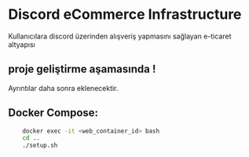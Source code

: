 # Discord eCommerce Infrastructure
Kullanıcılara discord üzerinden alışveriş yapmasını sağlayan e-ticaret altyapısı
## proje geliştirme aşamasında !
Ayrıntılar daha sonra eklenecektir. 



## Docker Compose:
```bash
    docker exec -it <web_container_id> bash
    cd ..
    ./setup.sh
```